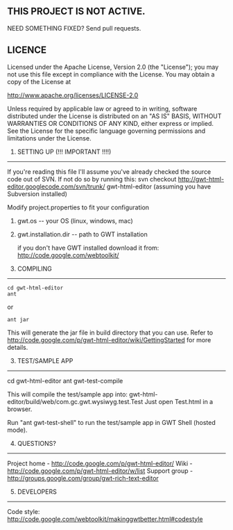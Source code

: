 THIS PROJECT IS NOT ACTIVE.
-------------------------------------------------------------------------------
NEED SOMETHING FIXED? Send pull requests.

LICENCE
-------------------------------------------------------------------------------

Licensed under the Apache License, Version 2.0 (the "License"); you may not
use this file except in compliance with the License. You may obtain a copy of
the License at

http://www.apache.org/licenses/LICENSE-2.0

Unless required by applicable law or agreed to in writing, software
distributed under the License is distributed on an "AS IS" BASIS, WITHOUT
WARRANTIES OR CONDITIONS OF ANY KIND, either express or implied. See the
License for the specific language governing permissions and limitations under
the License.

1. SETTING UP (!!! IMPORTANT !!!!)
-------------------------------------------------------------------------------

If you're reading this file I'll assume you've already checked the source code out of SVN.
If not do so by running this:
  svn checkout http://gwt-html-editor.googlecode.com/svn/trunk/ gwt-html-editor
(assuming you have Subversion installed)

Modify project.properties to fit your configuration
  1. gwt.os -- your OS (linux, windows, mac)
  2. gwt.installation.dir -- path to GWT installation
  
     if you don't have GWT installed download it from:
     http://code.google.com/webtoolkit/
     


2. COMPILING
-------------------------------------------------------------------------------


    cd gwt-html-editor
    ant
 
or 

    ant jar

This will generate the jar file in build directory that you can use. 
Refer to http://code.google.com/p/gwt-html-editor/wiki/GettingStarted for more details.


3. TEST/SAMPLE APP
-------------------------------------------------------------------------------

cd gwt-html-editor
ant gwt-test-compile

This will compile the test/sample app into:
  gwt-html-editor/build/web/com.gc.gwt.wysiwyg.test.Test
Just open Test.html in a browser.

Run "ant gwt-test-shell" to run the test/sample app in GWT Shell (hosted mode).

4. QUESTIONS?
-------------------------------------------------------------------------------

Project home - http://code.google.com/p/gwt-html-editor/
Wiki - http://code.google.com/p/gwt-html-editor/w/list
Support group - http://groups.google.com/group/gwt-rich-text-editor

5. DEVELOPERS
-------------------------------------------------------------------------------

Code style:
 http://code.google.com/webtoolkit/makinggwtbetter.html#codestyle
